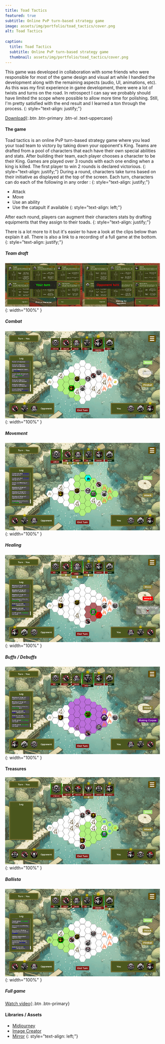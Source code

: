 ```yaml
---
title: Toad Tactics
featured: true
subtitle: Online PvP turn-based strategy game
image: assets/img/portfolio/toad_tactics/cover.png
alt: Toad Tactics

caption:
  title: Toad Tactics
  subtitle: Online PvP turn-based strategy game
  thumbnail: assets/img/portfolio/toad_tactics/cover.png
---
```


This game was developed in collaboration with some friends who were responsible for most of the game design and visual art while I handled the development along with the remaining aspects (audio, UI, animations, etc). As this was my first experience in game development, there were a lot of twists and turns on the road. In retrospect I can say we probably should have limited the scope where possible to allow more time for polishing. Still, I'm pretty satisfied with the end result and I learned a ton through the process.
{: style="text-align: justify;"}

[Download](https://github.com/yochie/ToadTactics/releases){:.btn .btn-primary .btn-xl .text-uppercase}

#### The game

Toad tactics is an online PvP turn-based strategy game where you lead your toad team to victory by taking down your opponent's King. Teams are drafted from a pool of characters that each have their own special abilities and stats. After building their team, each player chooses a character to be their King. Games are played over 3 rounds with each one ending when a king is killed. The first player to win 2 rounds is declared victorious.
{: style="text-align: justify;"}
During a round, characters take turns based on their initiative as displayed at the top of the screen. Each turn, characters can do each of the following in any order :
{: style="text-align: justify;"}
* Attack
* Move
* Use an ability
* Use the catapult if available
{: style="text-align: left;"}

After each round, players can augment their characters stats by drafting equipments that they assign to their toads.
{: style="text-align: justify;"}

There is a lot more to it but it's easier to have a look at the clips below than explain it all. There is also a link to a recording of a full game at the bottom.
{: style="text-align: justify;"}


##### Team draft
![Draft](assets/img/portfolio/toad_tactics/gifs/char_draft.gif){: width="100%" }

##### Combat
![Combat](assets/img/portfolio/toad_tactics/gifs/combat.gif){: width="100%" }

##### Movement
![Movement](assets/img/portfolio/toad_tactics/gifs/move.gif){: width="100%" }

##### Healing
![Healing](assets/img/portfolio/toad_tactics/gifs/heal.gif){: width="100%" }

##### Buffs / Debuffs
![Buffs / Debuffs](assets/img/portfolio/toad_tactics/gifs/debuff.gif){: width="100%" }

#### Treasures
![Treasures](assets/img/portfolio/toad_tactics/gifs/treasure.gif){: width="100%" }

##### Ballista
![Ballista](assets/img/portfolio/toad_tactics/gifs/catapult.gif){: width="100%" }

##### Full game

[Watch video](https://youtu.be/TF7afIWNbdM){:.btn .btn-primary}

#### Libraries / Assets
* [Midjourney](https://www.midjourney.com/home)
* [Image Creator](https://www.bing.com/images/create/)
* [Mirror](https://mirror-networking.com/)
{: style="text-align: left;"}

